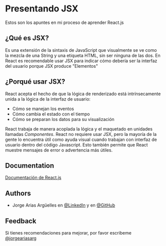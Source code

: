 
# Presentando JSX

Estos son los apuntes en mi proceso de aprender React.js

## ¿Qué es JSX?

Es una extensión de la sintaxis de JavaScript que visualmente se ve como la mezcla de una String y una etiqueta HTML, sin ser ninguna de las dos.
En React es recomendable usar JSX para indicar cómo debería ser la interfaz del usuario porque JSX produce "Elementos"

## ¿Porqué usar JSX?

React acepta el hecho de que la lógica de renderizado está intrínsecamente unida a la lógica de la interfaz de usuario: 

- Cómo se manejan los eventos
- Cómo cambia el estado con el tiempo
- Cómo se preparan los datos para su visualización

React trabaja de manera acoplada la lógica y el maquetado en unidades llamadas *Componentes*. React no requiere usar JSX, pero la mayoría de la gente lo encuentra útil como ayuda visual cuando trabajan con interfaz de usuario dentro del código Javascript. Esto también permite que React muestre mensajes de error o advertencia más útiles.




## Documentation

[Documentación de React.js](https://es.reactjs.org)

  
## Authors

- Jorge Arias Argüelles en [@LinkedIn](https://www.linkedin.com/in/jorgeariasarguelles/) y en [@GitHub](https://github.com/jorgearguellles)

  
## Feedback

Si tienes recomendaciones para mejorar, por favor escribeme [@jorgeariasarg](https://www.linkedin.com/in/jorgeariasarguelles/)


  